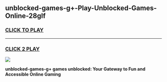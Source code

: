 
## unblocked-games-g+-Play-Unblocked-Games-Online-28glf
<h3>
<a href="https://premium76.site?title=unblocked-games-g+&ref=25A">CLICK TO PLAY</a></h3>
<hr>

<h3>
<a href="https://premium76.site?title=unblocked-games-g+&ref=25A">CLICK 2 PLAY</a>
  
</h3>

<a href="https://premium76.site?title=unblocked-games-g+&ref=25A"><img src="https://clearcache.store/games.png"></a>


**unblocked-games-g+ games unblocked: Your Gateway to Fun and Accessible Online Gaming**
